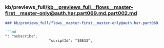 ### kb/previews_full/kb__previews_full__flows__master-first__master-only@auth.har.part069.md.part002.md

```md
### kb/previews_full/flows__master-first__master-only@auth.har.part069.md (part 002)

```md
": "subscribe",
                    "scriptId": "10833",
       
```

```

```
